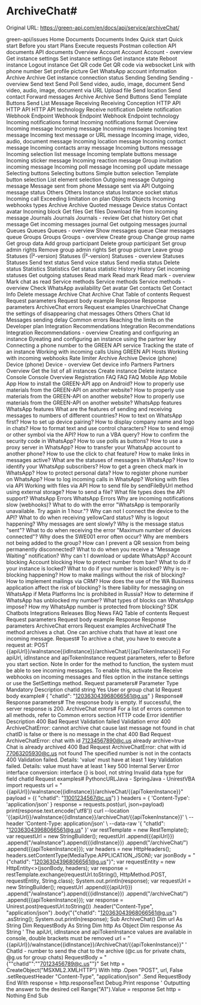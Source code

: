 # ArchiveChat#

Original URL: https://green-api.com/en/docs/api/service/archiveChat/

green-api/issues Home Documents Documents Index Quick start Quick start Before you start Plans Execute requests Postman collection API documents API documents Overview Account Account Account - overview Get instance settings Set instance settings Get instance state Reboot instance Logout instance Get QR code Get QR code via websocket Link with phone number Set profile picture Get WhatsApp account information Archive Archive Get instance connection status Sending Sending Sending - overview Send text Send Poll Send video, audio, image, document Send video, audio, image, document via URL Upload file Send location Send contact Forward messages Archive Archive Send Buttons Send Template Buttons Send List Message Receiving Receiving Conception HTTP API HTTP API HTTP API technology Receive notification Delete notification Webhook Endpoint Webhook Endpoint Webhook Endpoint technology Incoming notifications format Incoming notifications format Overview Incoming message Incoming message Incoming messages Incoming text message Incoming text message or URL message Incoming image, video, audio, document message Incoming location message Incoming contact message Incoming contacts array message Incoming buttons message Incoming selection list message Incoming template buttons message Incoming sticker message Incoming reaction message Group invitation incoming message Incoming poll message Incoming poll update message Selecting buttons Selecting buttons Simple button selection Template button selection List element selection Outgoing message Outgoing message Message sent from phone Message sent via API Outgoing message status Others Others Instance status Instance socket status Incoming call Exceeding limitation on plan Objects Objects Incoming webhooks types Archive Archive Quoted message Device status Contact avatar Incoming block Get files Get files Download file from incoming message Journals Journals Journals - review Get chat history Get chat message Get incoming messages journal Get outgoing messages journal Queues Queues Queues - overview Show messages queue Clear messages queue Groups Groups Groups - overview Create group Change group name Get group data Add group participant Delete group participant Set group admin rights Remove group admin rights Set group picture Leave group Statuses (Î²-version) Statuses (Î²-version) Statuses - overview Statuses Statuses Send text status Send voice status Send media status Delete status Statistics Statistics Get status statistic History History Get incoming statuses Get outgoing statuses Read mark Read mark Read mark - overview Mark chat as read Service methods Service methods Service methods - overview Check WhatsApp availability Get avatar Get contacts Get Contact Info Delete message Archive Chat Archive Chat Table of contents Request Request parameters Request body example Response Response parameters ArchiveChat errors Request examples UnarchiveChat Change the settings of disappearing chat messages Others Others Chat Id Messages sending delay Common errors Reaching the limits on the Developer plan Integration Recommendations Integration Recommendations Integration Recommendations - overview Creating and configuring an instance Ð¡reating and configuring an instance using the partner key Connecting a phone number to the GREEN API service Tracking the state of an instance Working with incoming calls Using GREEN API Hosts Working with incoming webhooks Rate limiter Archive Archive Device (phone) Device (phone) Device - overview Get device info Partners Partners Overview Get the list of all instances Create instance Delete instance Console Console Overview Registration FAQ FAQ FAQ Mobile App Mobile App How to install the GREEN-API app on Android? How to properly use materials from the GREEN-API on another website? How to properly use materials from the GREEN-API on another website? How to properly use materials from the GREEN-API on another website? WhatsApp features WhatsApp features What are the features of sending and receiving messages to numbers of different countries? How to text on WhatsApp first? How to set up device pairing? How to display company name and logo in chats? How to format text and use control characters? How to send emoji or other symbol via the API? How to run a VBA query? How to confirm the security code in WhatsApp? How to use polls as buttons? How to use a proxy server in WhatsApp? How to transfer your WhatsApp account to another phone? How to use the click to chat feature? How to make links in messages active? What are the statuses of messages in WhatsApp? How to identify your WhatsApp subscribers? How to get a green check mark in WhatsApp? How to protect personal data? How to register phone number on WhatsApp? How to log incoming calls in WhatsApp? Working with files via API Working with files via API How to send file by sendFileByUrl method using external storage? How to send a file? What file types does the API support? WhatsApp Errors WhatsApp Errors Why are incoming notifications slow (webhooks)? What to do with the error "WhatsApp is temporarily unavailable. Try again in 1 hour."? Why can not I connect the device to the API? What to do when receiving yellowCard status? Why is logout happening? Why messages are sent slowly? Why is the message status "sent"? What to do when receiving the error "Maximum number of devices connected"? Why does the SWE001 error often occur? Why are members not being added to the group? How can I prevent a QR session from being permanently disconnected? What to do when you receive a "Message Waiting" notification? Why can`t I download or update WhatsApp? Account blocking Account blocking How to protect number from ban? What to do if your instance is locked? What to do if your number is blocked? Why is re-blocking happening? How to make mailings without the risk of blocking? How to implement mailings via CRM? How does the use of the WA Business application affect the risk of blocking? Is there liability for messaging on WhatsApp if Meta Platforms Inc is prohibited in Russia? How to determine if WhatsApp has unblocked my number? What types of blocks can WhatsApp impose? How my WhatsApp number is protected from blocking? SDK Chatbots Integrations Releases Blog News FAQ Table of contents Request Request parameters Request body example Response Response parameters ArchiveChat errors Request examples ArchiveChat# The method archives a chat. One can archive chats that have at least one incoming message. Request# To archive a chat, you have to execute a request at: POST {{apiUrl}}/waInstance{{idInstance}}/archiveChat/{{apiTokenInstance}} For apiUrl, idInstance and apiTokenInstance request parameters, refer to Before you start section. Note In order for the method to function, the system must be able to see incoming messages. To enable this, activate the Receive webhooks on incoming messages and files option in the instance settings or use the SetSettings method. Request parameters# Parameter Type Mandatory Description chatId string Yes User or group chat Id Request body example# { "chatId": "120363043968066561@g.us" } Response# Response parameters# The response body is empty. If successful, the server response is 200. ArchiveChat errors# For a list of errors common to all methods, refer to Common errors section HTTP code Error identifier Description 400 Bad Request Validation failed Validation error 400 ArchiveChatError: cannot archive chat cause last message not found in chat chatID is false or there is no message in the chat 400 Bad Request ArchiveChatError: chat with id 71234567890@c.us already archive=true Chat is already archived 400 Bad Request ArchiveChatError: chat with id 77063205930@c.us not found The specified number is not in the contacts 400 Validation failed. Details: 'value' must have at least 1 key Validation failed. Details: value must have at least 1 key 500 Internal Server Error interface conversion: interface {} is bool, not string Invalid data type for field chatId Request examples# PythoncURLJava - SpringJava - UnirestVBA import requests url = "{{apiUrl}}/waInstance{{idInstance}}/archiveChat/{{apiTokenInstance}}" payload = {( "chatId": "11001234567@c.us") } headers = { 'Content-Type': 'application/json' } response = requests.post(url, json=payload) print(response.text.encode('utf8')) curl --location '{{apiUrl}}/waInstance{{idInstance}}/archiveChat/{{apiTokenInstance}}' \ --header 'Content-Type: application/json' \ --data-raw '{ "chatId": "120363043968066561@g.us" }' var restTemplate = new RestTemplate(); var requestUrl = new StringBuilder(); requestUrl .append({{apiUrl}}) .append("/waInstance").append({{idInstance}}) .append("/archiveChat/") .append({{apiTokenInstance}}); var headers = new HttpHeaders(); headers.setContentType(MediaType.APPLICATION_JSON); var jsonBody = "{\"chatId\": \"120363043968066561@g.us\"}"; var requestEntity = new HttpEntity<>(jsonBody, headers); var response = restTemplate.exchange(requestUrl.toString(), HttpMethod.POST, requestEntity, String.class); System.out.println(response); var requestUrl = new StringBuilder(); requestUrl .append({{apiUrl}}) .append("/waInstance").append({{idInstance}}) .append("/archiveChat/") .append({{apiTokenInstance}}); var response = Unirest.post(requestUrl.toString()) .header("Content-Type", "application/json") .body("{\"chatId\": \"120363043968066561@g.us\") .asString(); System.out.println(response); Sub ArchiveChat() Dim url As String Dim RequestBody As String Dim http As Object Dim response As String ' The apiUrl, idInstance and apiTokenInstance values are available in console, double brackets must be removed url = "{{apiUrl}}/waInstance{{idInstance}}/ArchiveChat/{{apiTokenInstance}}" ' ChatId - number to send the chat to the archive (@c.us for private chats, @g.us for group chats) RequestBody = "{""chatId"":""70123456789@c.us""}" Set http = CreateObject("MSXML2.XMLHTTP") With http .Open "POST", url, False .setRequestHeader "Content-Type", "application/json" .Send RequestBody End With response = http.responseText Debug.Print response ' Outputting the answer to the desired cell Range("A1").Value = response Set http = Nothing End Sub